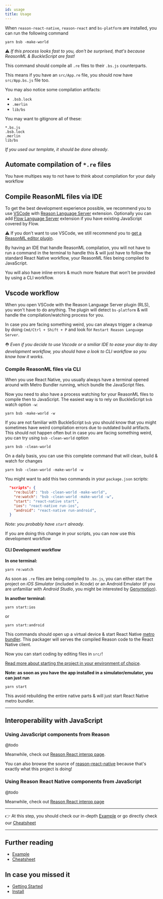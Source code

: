 ```yaml
---
id: usage
title: Usage
---
```


When `reason-react-native`, `reason-react` and `bs-platform` are installed, you
can run the following command

```console
yarn bsb -make-world
```

⚠️ _If this process looks fast to you, don't be surprised, that's because
ReasonML & BuckleScript are fast!_

This command should compile all `.re` files to their `.bs.js` counterparts.

This means if you have an `src/App.re` file, you should now have `src/App.bs.js`
file too.

You may also notice some compilation artifacts:

- `.bsb.lock`
- `.merlin`
- `lib/bs`

You may want to gitignore all of these:

```
*.bs.js
.bsb.lock
.merlin
lib/bs
```

_If you used our template, it should be done already_.

## Automate compilation of `*.re` files

You have multipes way to not have to think about compilation for your daily
workflow

## Compile ReasonML files via IDE

To get the best development experience possible, we recommend you to use
[VSCode](https://code.visualstudio.com) with
[Reason Language Server](https://marketplace.visualstudio.com/items?itemName=jaredly.reason-vscode)
extension. Optionally you can add
[Flow Language Server](https://marketplace.visualstudio.com/items?itemName=flowtype.flow-for-vscode)
extension if you have existing JavaScript covered by Flow.

⚠️ If you don’t want to use VSCode, we still recommend you to
[get a ReasonML editor plugin](https://reasonml.github.io/docs/en/editor-plugins/).

By having an IDE that handle ReasonML compilation, you will not have to run a
command in the terminal to handle this & will just have to follow the standard
React Native workflow, your ReasonML files being compiled to JavaScript.

You will also have inline errors & much more feature that won't be provided by
using a CLI workflow.

## Vscode workflow

When you open VSCode with the Reason Language Server plugin (RLS), you won't
have to do anything. The plugin will detect `bs-platform` & will handle the
compilation/watching process for you.

In case you are facing something weird, you can always trigger a cleanup by
doing `Cmd/Ctrl + Shift + P` and look for `Restart Reason Language Server`.

⛑ _Even if you decide to use Vscode or a smiliar IDE to ease your day to day
development workflow, you should have a look to CLI workflow so you know how it
works._

### Compile ReasonML files via CLI

When you use React Native, you usually always have a terminal opened around with
Metro Bundler running, which bundle the JavaScript files.

Now you need to also have a process watching for your ReasonML files to compile
then to JavaScript. The easiest way is to rely on BuckleScript `bsb` watch
option `-w`:

```console
yarn bsb -make-world -w
```

If you are not familiar with BuckleScript `bsb` you should know that you might
sometimes have weird compilation errors due to outdated build artifacts. This
should not happen often but in case you are facing something weird, you can try
using `bsb` `-clean-world` option

```console
yarn bsb -clean-world
```

On a daily basis, you can use this complete command that will clean, build &
watch for changes

```console
yarn bsb -clean-world -make-world -w
```

You might want to add this two commands in your `package.json` scripts:

```json
  "scripts": {
    "re:build": "bsb -clean-world -make-world",
    "re:watch": "bsb -clean-world -make-world -w",
    "start": "react-native start",
    "ios": "react-native run-ios",
    "android": "react-native run-android",
  }
```

_Note: you probably have `start` already._

If you are doing this change in your scripts, you can now use this development
workflow

#### CLI Development workflow

**In one terminal:**

```console
yarn re:watch
```

As soon as `.re` files are being compiled to `.bs.js`, you can either start the
project on _iOS Simulator_ (included in _Xcode_) or an Android Emulator (if you
are unfamiliar with _Android Studio_, you might be interested by
[Genymotion](https://www.genymotion.com)).

**In another terminal:**

```console
yarn start:ios
```

or

```console
yarn start:android
```

This commands should open up a virtual device & start React Native
[metro bundler](https://github.com/facebook/metro). This packager will serves
the compiled Reason code to the React Native client.

Now you can start coding by editing files in `src/`!

[Read more about starting the project in your environment of choice](https://reactnative.dev/docs/getting-started).

**Note: as soon as you have the app installed in a simulator/emulator, you can
just run**

```console
yarn start
```

This avoid rebuilding the entire native parts & will just start React Native
metro bundler.

---

## Interoperability with JavaScript

### Using JavaScript components from Reason

@todo

Meanwhile, check out
[Reason React interop page](https://reasonml.github.io/reason-react/docs/en/components#interop).

You can also browse the source of
[reason-react-native](https://github.com/reason-react-native/reason-react-native/tree/master/reason-react-native/src)
because that's exactly what this project is doing!

### Using Reason React Native components from JavaScript

@todo

Meanwhile, check out
[Reason React interop page](https://reasonml.github.io/reason-react/docs/en/components#interop)

---

👉 At this step, you should check our in-depth
[Example](/en/docs/example/) or go directly check our
[Cheatsheet](/en/docs/cheatsheet/)

---

## Further reading

- [Example](/en/docs/example/)
- [Cheatsheet](/en/docs/cheatsheet/)

## In case you missed it

- [Getting Started](/en/docs/)
- [Install](/en/docs/install/)
